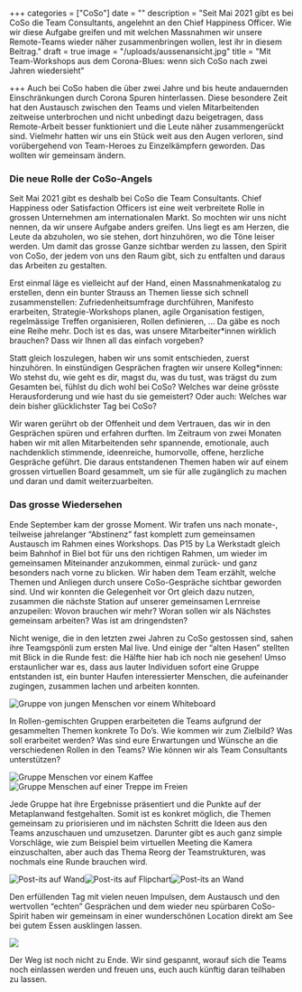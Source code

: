 +++
categories = ["CoSo"]
date = ""
description = "Seit Mai 2021 gibt es bei CoSo die Team Consultants, angelehnt an den Chief Happiness Officer. Wie wir diese Aufgabe greifen und mit welchen Massnahmen wir unsere Remote-Teams wieder näher zusammenbringen wollen, lest ihr in diesem Beitrag."
draft = true
image = "/uploads/aussenansicht.jpg"
title = "Mit Team-Workshops aus dem Corona-Blues: wenn sich CoSo nach zwei Jahren wiedersieht"

+++
Auch bei CoSo haben die über zwei Jahre und bis heute andauernden Einschränkungen durch Corona Spuren hinterlassen. Diese besondere Zeit hat den Austausch zwischen den Teams und vielen Mitarbeitenden zeitweise unterbrochen und nicht unbedingt dazu beigetragen, dass Remote-Arbeit besser funktioniert und die Leute näher zusammengerückt sind. Vielmehr hatten wir uns ein Stück weit aus den Augen verloren, sind vorübergehend von Team-Heroes zu Einzelkämpfern geworden. Das wollten wir gemeinsam ändern.

### Die neue Rolle der CoSo-Angels

Seit Mai 2021 gibt es deshalb bei CoSo die Team Consultants. Chief Happiness oder Satisfaction Officers ist eine weit verbreitete Rolle in grossen Unternehmen am internationalen Markt. So mochten wir uns nicht nennen, da wir unsere Aufgabe anders greifen. Uns liegt es am Herzen, die Leute da abzuholen, wo sie stehen, dort hinzuhören, wo die Töne leiser werden. Um damit das grosse Ganze sichtbar werden zu lassen, den Spirit von CoSo, der jedem von uns den Raum gibt, sich zu entfalten und daraus das Arbeiten zu gestalten.

Erst einmal läge es vielleicht auf der Hand, einen Massnahmenkatalog zu erstellen, denn ein bunter Strauss an Themen liesse sich schnell zusammenstellen: Zufriedenheitsumfrage durchführen, Manifesto erarbeiten, Strategie-Workshops planen, agile Organisation festigen, regelmässige Treffen organisieren, Rollen definieren, … Da gäbe es noch eine Reihe mehr. Doch ist es das, was unsere Mitarbeiter*innen wirklich brauchen? Dass wir Ihnen all das einfach vorgeben?

Statt gleich loszulegen, haben wir uns somit entschieden, zuerst hinzuhören. In einstündigen Gesprächen fragten wir unsere Kolleg*innen: Wo stehst du, wie geht es dir, magst du, was du tust, was trägst du zum Gesamten bei, fühlst du dich wohl bei CoSo? Welches war deine grösste Herausforderung und wie hast du sie gemeistert? Oder auch: Welches war dein bisher glücklichster Tag bei CoSo?

Wir waren gerührt ob der Offenheit und dem Vertrauen, das wir in den Gesprächen spüren und erfahren durften. Im Zeitraum von zwei Monaten haben wir mit allen Mitarbeitenden sehr spannende, emotionale, auch nachdenklich stimmende, ideenreiche, humorvolle, offene, herzliche Gespräche geführt. Die daraus entstandenen Themen haben wir auf einem grossen virtuellen Board gesammelt, um sie für alle zugänglich zu machen und daran und damit weiterzuarbeiten.

### Das grosse Wiedersehen

Ende September kam der grosse Moment. Wir trafen uns nach monate-, teilweise jahrelanger “Abstinenz” fast komplett zum gemeinsamen Austausch im Rahmen eines Workshops. Das P15 by La Werkstadt gleich beim Bahnhof in Biel bot für uns den richtigen Rahmen, um wieder im gemeinsamen Miteinander anzukommen, einmal zurück- und ganz besonders nach vorne zu blicken. Wir haben dem Team erzählt, welche Themen und Anliegen durch unsere CoSo-Gespräche sichtbar geworden sind. Und wir konnten die Gelegenheit vor Ort gleich dazu nutzen, zusammen die nächste Station auf unserer gemeinsamen Lernreise anzupeilen: Wovon brauchen wir mehr? Woran sollen wir als Nächstes gemeinsam arbeiten? Was ist am dringendsten?

Nicht wenige, die in den letzten zwei Jahren zu CoSo gestossen sind, sahen ihre Teamgspönli zum ersten Mal live. Und einige der “alten Hasen” stellten mit Blick in die Runde fest: die Hälfte hier hab ich noch nie gesehen! Umso erstaunlicher war es, dass aus lauter Individuen sofort eine Gruppe entstanden ist, ein bunter Haufen interessierter Menschen, die aufeinander zugingen, zusammen lachen und arbeiten konnten.

![Gruppe von jungen Menschen vor einem Whiteboard](/uploads/gruppe-in-action-2.jpg "Die Cosoianer in Action")

In Rollen-gemischten Gruppen erarbeiteten die Teams aufgrund der gesammelten Themen konkrete To Do’s. Wie kommen wir zum Zielbild? Was soll erarbeitet werden? Was sind eure Erwartungen und Wünsche an die verschiedenen Rollen in den Teams? Wie können wir als Team Consultants unterstützen?

![Gruppe Menschen vor einem Kaffee](/uploads/gruppe-in-action-3.jpg "Eine Gruppe beim gemeinsamen Arbeiten") ![Gruppe Menschen auf einer Treppe im Freien](/uploads/gruppe-in-action-4.jpg "Gruppe 2 beim Arbeiten")

Jede Gruppe hat ihre Ergebnisse präsentiert und die Punkte auf der Metaplanwand festgehalten. Somit ist es konkret möglich, die Themen gemeinsam zu priorisieren und im nächsten Schritt die Ideen aus den Teams anzuschauen und umzusetzen. Darunter gibt es auch ganz simple Vorschläge, wie zum Beispiel beim virtuellen Meeting die Kamera einzuschalten, aber auch das Thema Reorg der Teamstrukturen, was nochmals eine Runde brauchen wird.

![Post-its auf Wand](/uploads/resultate-gruppe-3.jpg "Resultate aus einer Arbeitsgruppe")![Post-its auf Flipchart](/uploads/resultate-gruppe-1.jpg "Resultate aus der zweiten Gruppe")![Post-its an Wand](/uploads/resultate-gruppe-2.jpg "Resultate aus der Gruppe 3")

Den erfüllenden Tag mit vielen neuen Impulsen, dem Austausch und den wertvollen “echten” Gesprächen und dem wieder neu spürbaren CoSo-Spirit haben wir gemeinsam in einer wunderschönen Location direkt am See bei gutem Essen ausklingen lassen.

![](/uploads/apero2.jpg)

Der Weg ist noch nicht zu Ende. Wir sind gespannt, worauf sich die Teams noch einlassen werden und freuen uns, euch auch künftig daran teilhaben zu lassen.
